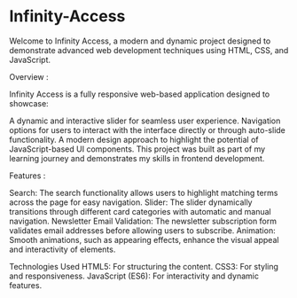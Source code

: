 # Infinity-Access

Welcome to Infinity Access, a modern and dynamic project designed to demonstrate advanced web development techniques using HTML, CSS, and JavaScript.

Overview : 

Infinity Access is a fully responsive web-based application designed to showcase:

A dynamic and interactive slider for seamless user experience.
Navigation options for users to interact with the interface directly or through auto-slide functionality.
A modern design approach to highlight the potential of JavaScript-based UI components.
This project was built as part of my learning journey and demonstrates my skills in frontend development.


Features : 

Search: The search functionality allows users to highlight matching terms across the page for easy navigation.
Slider: The slider dynamically transitions through different card categories with automatic and manual navigation.
Newsletter Email Validation: The newsletter subscription form validates email addresses before allowing users to subscribe.
Animation: Smooth animations, such as appearing effects, enhance the visual appeal and interactivity of elements.

Technologies Used
HTML5: For structuring the content.
CSS3: For styling and responsiveness.
JavaScript (ES6): For interactivity and dynamic features.
